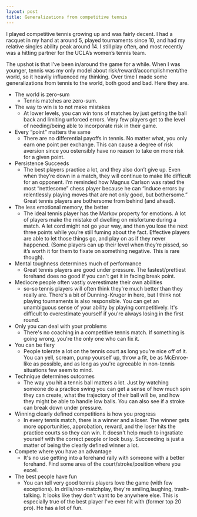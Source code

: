 ```yaml
---
layout: post
title: Generalizations from competitive tennis
---
```


I played competitive tennis growing up and was fairly decent. I had a racquet in my hand at around 5, played tournaments since 10, and had my relative singles ability peak around 14. I still play often, and most recently was a hitting partner for the UCLA’s women’s tennis team.

The upshot is that I’ve been in/around the game for a while. When I was younger, tennis was my only model about risk/reward/accomplishment/the world, so it heavily influenced my thinking. Over time I made some generalizations from tennis to the world, both good and bad. Here they are.

* The world is zero-sum
  * Tennis matches are zero-sum.
* The way to win is to not make mistakes
  * At lower levels, you can win tons of matches by just getting the ball back and limiting unforced errors. Very few players get to the level of needing/being able to incorporate risk in their game.
* Every “point” matters the same
  * There are no differential payoffs in tennis. No matter what, you only earn one point per exchange. This can cause a degree of risk aversion since you ostensibly have no reason to take on more risk for a given point.
* Persistence Succeeds
  * The best players practice a lot, and they also don’t give up. Even when they’re down in a match, they will continue to make life difficult for an opponent. I’m reminded how Magnus Carlson was rated the most “nettlesome” chess player because he can “induce errors by relentlessly playing moves that are not only good, but bothersome.” Great tennis players are bothersome from behind (and ahead).
* The less emotional memory, the better
  * The ideal tennis player has the Markov property for emotions. A lot of players make the mistake of dwelling on misfortune during a match. A let cord might not go your way, and then you lose the next three points while you’re still fuming about the fact. Effective players are able to let those things go, and play on as if they never happened. (Some players can up their level when they’re pissed, so it’s worth it for them to fixate on something negative. This is rare though).
* Mental toughness determines much of performance
  * Great tennis players are good under pressure. The fastest/prettiest forehand does no good if you can't get it in facing break point.
* Mediocre people often vastly overestimate their own abilities
  * so-so tennis players will often think they're much better than they really are. There's a bit of Dunning-Kruger in here, but I think not playing tournaments is also responsible. You can get an unambiguous sense of your ability by playing competitively. It's difficult to overestimate yourself if you're always losing in the first round.
* Only you can deal with your problems
  * There's no coaching in a competitive tennis match. If something is going wrong, you're the only one who can fix it.
* You can be fiery
  * People tolerate a lot on the tennis court as long you're nice off of it. You can yell, scream, pump yourself up, throw a fit, be as McEnroe-like as possible, and as long as you're agreeable in non-tennis situations few seem to mind.
* Technique determines outcomes
  * The way you hit a tennis ball matters a lot. Just by watching someone do a practice swing you can get a sense of how much spin they can create, what the trajectory of their ball will be, and how they might be able to handle low balls. You can also see if a stroke can break down under pressure.
* Winning clearly defined competitions is how you progress
  * In every tennis match, there is a winner and a loser. The winner gets more opportunities, approbation, reward, and the loser hits the practice courts so they can win. It doesn't help much to ingratiate yourself with the correct people or look busy. Succeeding is just a matter of being the clearly defined winner a lot.
* Compete where you have an advantage
  * It's no use getting into a forehand rally with someone with a better forehand. Find some area of the court/stroke/position where you excel.
* The best people have fun
  * You can tell very good tennis players love the game (with few exceptions). In drills/non-matchplay, they're smiling,laughing, trash-talking. It looks like they don't want to be anywhere else. This is especially true of the best player I've ever hit with (former top 20 pro). He has a lot of fun.  
